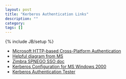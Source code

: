 ```yaml
---
layout: post
title: "Kerberos Authentication Links"
description: ""
category:
tags: []
---
```

{% include JB/setup %}

* [Microsoft HTTP-based Cross-Platform Authentication](http://msdn.microsoft.com/en-us/library/ms995329.aspx)
* [Helpful diagram from MS](http://msdn.microsoft.com/en-us/library/ms995329.http-sso-1-fig03(l=en-us).gif)
* [Zimbra SPNEGO SSO doc](ftp://ftp.freebsd.sk/src/HELIX-714.fbsd/ZimbraServer/docs/spnego.txt)
* [Kerberos Configuration for MS Windows 2000](http://technet.microsoft.com/en-us/library/bb742433.aspx)
* [Kerberos Authentication Tester](http://blog.michelbarneveld.nl/michel/archive/2009/12/05/kerberos-authentication-tester.aspx)

